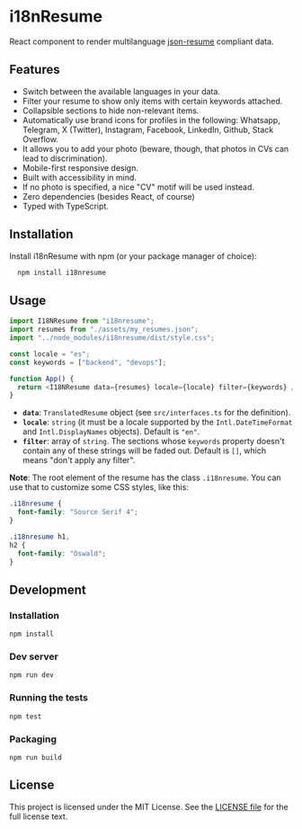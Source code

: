 # i18nResume

React component to render multilanguage [json-resume](https://jsonresume.org/) compliant data.

## Features

- Switch between the available languages in your data.
- Filter your resume to show only items with certain keywords attached.
- Collapsible sections to hide non-relevant items.
- Automatically use brand icons for profiles in the following: Whatsapp, Telegram, X (Twitter), Instagram, Facebook, LinkedIn, Github, Stack Overflow.
- It allows you to add your photo (beware, though, that photos in CVs can lead to discrimination).
- Mobile-first responsive design.
- Built with accessibility in mind.
- If no photo is specified, a nice "CV" motif will be used instead.
- Zero dependencies (besides React, of course)
- Typed with TypeScript.

## Installation

Install i18nResume with npm (or your package manager of choice):

```bash
  npm install i18nresume
```

## Usage

```javascript
import I18NResume from "i18nresume";
import resumes from "./assets/my_resumes.json";
import "../node_modules/i18nresume/dist/style.css";

const locale = "es";
const keywords = ["backend", "devops"];

function App() {
  return <I18NResume data={resumes} locale={locale} filter={keywords} />;
}
```

- **`data`**: `TranslatedResume` object (see `src/interfaces.ts` for the definition).
- **`locale`**: `string` (it must be a locale supported by the `Intl.DateTimeFormat` and `Intl.DisplayNames` objects). Default is `"en"`.
- **`filter`**: array of `string`. The sections whose `keywords` property doesn't contain any of these strings will be faded out. Default is `[]`, which means "don't apply any filter".

**Note**: The root element of the resume has the class `.i18nresume`. You can use that to customize some CSS styles, like this:

```css
.i18nresume {
  font-family: "Source Serif 4";
}

.i18nresume h1,
h2 {
  font-family: "Oswald";
}
```

## Development

### Installation

```shell
npm install
```

### Dev server

```shell
npm run dev
```

### Running the tests

```shell
npm test
```

### Packaging

```shell
npm run build
```

## License

This project is licensed under the MIT License. See the [LICENSE file](./LICENSE) for the full license text.
